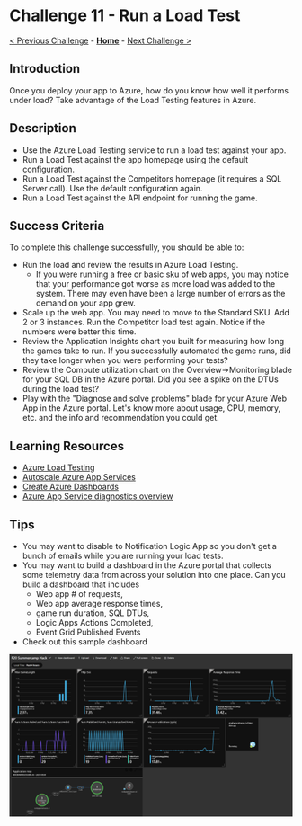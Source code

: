 # Challenge 11 - Run a Load Test

[< Previous Challenge](./Challenge-10.md) - **[Home](../README.md)** - [Next Challenge >](./Challenge-12.md)

## Introduction

Once you deploy your app to Azure, how do you know how well it performs under load? Take advantage of the Load Testing features in Azure.

## Description

- Use the Azure Load Testing service to run a load test against your app.
- Run a Load Test against the app homepage using the default configuration.
- Run a Load Test against the Competitors homepage (it requires a SQL Server call). Use the default configuration again.
- Run a Load Test against the API endpoint for running the game.

## Success Criteria

To complete this challenge successfully, you should be able to:

- Run the load and review the results in Azure Load Testing.
  - If you were running a free or basic sku of web apps, you may notice that your performance got worse as more load was added to the system. There may even have been a large number of errors as the demand on your app grew.
- Scale up the web app. You may need to move to the Standard SKU. Add 2 or 3 instances. Run the Competitor load test again. Notice if the numbers were better this time.
- Review the Application Insights chart you built for measuring how long the games take to run. If you successfully automated the game runs, did they take longer when you were performing your tests?
- Review the Compute utilization chart on the Overview->Monitoring blade for your SQL DB in the Azure portal. Did you see a spike on the DTUs during the load test?
- Play with the "Diagnose and solve problems" blade for your Azure Web App in the Azure portal. Let's know more about usage, CPU, memory, etc. and the info and recommendation you could get.

## Learning Resources

- [Azure Load Testing](https://learn.microsoft.com/en-us/azure/load-testing/overview-what-is-azure-load-testing)
- [Autoscale Azure App Services](https://docs.microsoft.com/en-us/azure/monitoring-and-diagnostics/monitoring-autoscale-get-started)
- [Create Azure Dashboards](https://docs.microsoft.com/en-us/azure/azure-portal/azure-portal-dashboards)
- [Azure App Service diagnostics overview](https://docs.microsoft.com/en-us/azure/app-service/app-service-diagnostics)

## Tips

- You may want to disable to Notification Logic App so you don't get a bunch of emails while you are running your load tests.
- You may want to build a dashboard in the Azure portal that collects some telemetry data from across your solution into one place. Can you build a dashboard that includes
  - Web app # of requests,
  - Web app average response times,
  - game run duration, SQL DTUs,
  - Logic Apps Actions Completed,
  - Event Grid Published Events
- Check out this sample dashboard

![Sample dashboard](../images/dashboard.png)
